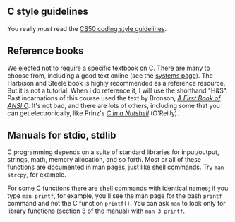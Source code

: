 ## C style guidelines

You really *must* read the [CS50 coding style guidelines](https://github.com/CS50Dartmouth21FS1/home/blob/fall21s1/logistics/style.md).

## Reference books

We elected not to require a specific textbook on C.
There are many to choose from, including a good text online (see the [systems page](https://github.com/CS50Dartmouth21FS1/home/blob/fall21s1/logistics/systems.md)).
The Harbison and Steele book is highly recommended as a reference resource.
But it is not a tutorial.
When I do reference it, I will use the shorthand "H&S".
Past incarnations of this course used the text by Bronson, *[A First Book of ANSI C](http://www.amazon.com/First-Book-Fourth-Introduction-Programming/dp/1418835560/ref=sr_1_1?ie=UTF8&qid=1326594741&sr=8-1)*.
It's not bad, and there are lots of others, including some that you can get electronically, like Prinz's *[C in a Nutshell](http://www.amazon.com/C-Nutshell-OReilly-ebook/dp/B0043GXMRK/ref=sr_1_2?ie=UTF8&qid=1326594935&sr=8-2)* (O'Reilly).

## Manuals for stdio, stdlib

C programming depends on a suite of standard libraries for input/output, strings, math, memory allocation, and so forth.
Most or all of these functions are documented in man pages, just like shell commands.
Try `man strcpy`, for example.

For some C functions there are shell commands with identical names; if you type `man printf`, for example, you'll see the man page for the bash `printf` command and not the C function `printf()`.
You can ask `man` to look only for library functions (section 3 of the manual) with `man 3 printf`.

